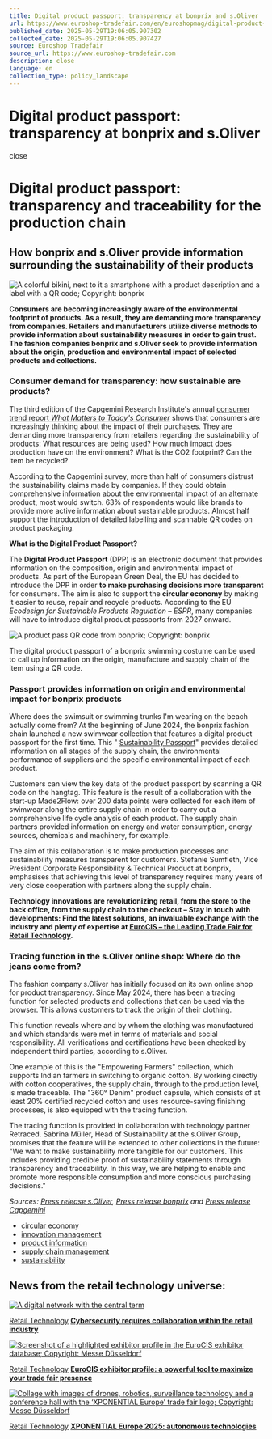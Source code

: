 ```yaml
---
title: Digital product passport: transparency at bonprix and s.Oliver
url: https://www.euroshop-tradefair.com/en/euroshopmag/digital-product-passport-transparency-at-bonprix-and-s-Oliver
published_date: 2025-05-29T19:06:05.907302
collected_date: 2025-05-29T19:06:05.907427
source: Euroshop Tradefair
source_url: https://www.euroshop-tradefair.com
description: close
language: en
collection_type: policy_landscape
---
```


# Digital product passport: transparency at bonprix and s.Oliver

close

# Digital product passport: transparency and traceability for the production chain

## How bonprix and s.Oliver provide information surrounding the sustainability of their products

![A colorful bikini, next to it a smartphone with a product description and a label with a QR code; Copyright: bonprix](https://www.euroshop-tradefair.com/cache/pica/5/2/1/3/2/7/30046051718795414/Produktherkunft_Tracing_bonprix_s-oliver-h.jpg)

**Consumers are becoming increasingly aware of the environmental footprint of products. As a result, they are demanding more transparency from companies. Retailers and manufacturers utilize diverse methods to provide information about sustainability measures in order to gain trust. The fashion companies bonprix and s.Oliver seek to provide information about the origin, production and environmental impact of selected products and collections.**

### Consumer demand for transparency: how sustainable are products?

The third edition of the Capgemini Research Institute's annual [consumer trend report _What Matters to Today's Consumer_](https://www.capgemini.com/news/press-releases/cost-of-living-concerns-have-eased-in-the-last-year-but-consumers-still-expect-further-discounts-on-essential-items/) shows that consumers are increasingly thinking about the impact of their purchases. They are demanding more transparency from retailers regarding the sustainability of products: What resources are being used? How much impact does production have on the environment? What is the CO2 footprint? Can the item be recycled?

According to the Capgemini survey, more than half of consumers distrust the sustainability claims made by companies. If they could obtain comprehensive information about the environmental impact of an alternate product, most would switch. 63% of respondents would like brands to provide more active information about sustainable products. Almost half support the introduction of detailed labelling and scannable QR codes on product packaging.

**What is the Digital Product Passport?**

The **Digital Product Passport** (DPP) is an electronic document that provides information on the composition, origin and environmental impact of products. As part of the European Green Deal, the EU has decided to introduce the DPP in order **to make purchasing decisions more transparent** for consumers. The aim is also to support the **circular economy** by making it easier to reuse, repair and recycle products. According to the EU _Ecodesign for Sustainable Products Regulation – ESPR_, many companies will have to introduce digital product passports from 2027 onward.

![A product pass QR code from bonprix; Copyright: bonprix](https://www.euroshop-tradefair.com/cache/pica/1/3/1/3/2/7/30046051718795789/Produktpass_product_pass_qr_code_bonprix.png)

The digital product passport of a bonprix swimming costume can be used to call up information on the origin, manufacture and supply chain of the item using a QR code.

### Passport provides information on origin and environmental impact for bonprix products

Where does the swimsuit or swimming trunks I'm wearing on the beach actually come from? At the beginning of June 2024, the bonprix fashion chain launched a new swimwear collection that features a digital product passport for the first time. This " [Sustainability Passport](https://www.bonprix.de/corporate/fileadmin/PressDownload/Texte/bonprix-Bademode-mit-Sustainability-Passport-Badeanzug-Colour-Flow-Passport.pdf)" provides detailed information on all stages of the supply chain, the environmental performance of suppliers and the specific environmental impact of each product.

Customers can view the key data of the product passport by scanning a QR code on the hangtag. This feature is the result of a collaboration with the start-up Made2Flow: over 200 data points were collected for each item of swimwear along the entire supply chain in order to carry out a comprehensive life cycle analysis of each product. The supply chain partners provided information on energy and water consumption, energy sources, chemicals and machinery, for example.

The aim of this collaboration is to make production processes and sustainability measures transparent for customers. Stefanie Sumfleth, Vice President Corporate Responsibility & Technical Product at bonprix, emphasises that achieving this level of transparency requires many years of very close cooperation with partners along the supply chain.

**Technology innovations are revolutionizing retail, from the store to the back office, from the supply chain to the checkout – Stay in touch with developments: Find the latest solutions, an invaluable exchange with the industry and plenty of expertise at [EuroCIS – the Leading Trade Fair for Retail Technology](https://www.eurocis-tradefair.com).**

### Tracing function in the s.Oliver online shop: Where do the jeans come from?

The fashion company s.Oliver has initially focused on its own online shop for product transparency. Since May 2024, there has been a tracing function for selected products and collections that can be used via the browser. This allows customers to track the origin of their clothing.

This function reveals where and by whom the clothing was manufactured and which standards were met in terms of materials and social responsibility. All verifications and certifications have been checked by independent third parties, according to s.Oliver.

One example of this is the "Empowering Farmers" collection, which supports Indian farmers in switching to organic cotton. By working directly with cotton cooperatives, the supply chain, through to the production level, is made traceable. The "360° Denim" product capsule, which consists of at least 20% certified recycled cotton and uses resource-saving finishing processes, is also equipped with the tracing function.

The tracing function is provided in collaboration with technology partner Retraced. Sabrina Müller, Head of Sustainability at the s.Oliver Group, promises that the feature will be extended to other collections in the future: "We want to make sustainability more tangible for our customers. This includes providing credible proof of sustainability statements through transparency and traceability. In this way, we are helping to enable and promote more responsible consumption and more conscious purchasing decisions."

_Sources: [Press release s.Oliver](https://soliver-group.com/news/pressemitteilungen/s-oliver-zeigt-wo-mode-herkommt-neue-tracing-funktion-ermoeglicht-kund-innen/), [Press release bonprix](https://www.bonprix.de/corporate/presse/meldung/mehr-transparenz-ueber-produktherkunft-und-umweltauswirkungen-bonprix-launcht-badekollektion-mit-sus/) and [Press release Capgemini](https://www.capgemini.com/news/press-releases/cost-of-living-concerns-have-eased-in-the-last-year-but-consumers-still-expect-further-discounts-on-essential-items/)_

- [circular economy](https://www.euroshop-tradefair.com/en/euroshopmag/digital-product-passport-transparency-at-bonprix-and-s-Oliver?mcat_id=31593)
- [innovation management](https://www.euroshop-tradefair.com/en/euroshopmag/digital-product-passport-transparency-at-bonprix-and-s-Oliver?mcat_id=31589)
- [product information](https://www.euroshop-tradefair.com/en/euroshopmag/digital-product-passport-transparency-at-bonprix-and-s-Oliver?mcat_id=31525)
- [supply chain management](https://www.euroshop-tradefair.com/en/euroshopmag/digital-product-passport-transparency-at-bonprix-and-s-Oliver?mcat_id=31499)
- [sustainability](https://www.euroshop-tradefair.com/en/euroshopmag/digital-product-passport-transparency-at-bonprix-and-s-Oliver?mcat_id=31591)

## News from the retail technology universe:

[![A digital network with the central term ](https://www.euroshop-tradefair.com/cache/pica/5/3/0/3/4/7/35260071737463168/cybersecurity-internet-of-things-iot-s.png)](https://www.euroshop-tradefair.com/en/euroshopmag/cybersecurity-requires-collaboration-within-the-retail-industry)

[Retail Technology](https://www.euroshop-tradefair.com/en/media-news/euroshopmag/retail-technology) [**Cybersecurity requires collaboration within the retail industry**](https://www.euroshop-tradefair.com/en/euroshopmag/cybersecurity-requires-collaboration-within-the-retail-industry)

[![Screenshot of a highlighted exhibitor profile in the EuroCIS exhibitor database; Copyright: Messe Düsseldorf](https://www.euroshop-tradefair.com/cache/pica/1/4/0/5/4/7/6450951739183486/exhibitor-profile-eurocis-retail-technology.png)](https://www.euroshop-tradefair.com/en/euroshopmag/eurocis-exhibitor-profile-a-powerful-tool-to-maximize-your-trade-fair-presence)

[Retail Technology](https://www.euroshop-tradefair.com/en/media-news/euroshopmag/retail-technology) [**EuroCIS exhibitor profile: a powerful tool to maximize your trade fair presence**](https://www.euroshop-tradefair.com/en/euroshopmag/eurocis-exhibitor-profile-a-powerful-tool-to-maximize-your-trade-fair-presence)

[![Collage with images of drones, robotics, surveillance technology and a conference hall with the ‘XPONENTIAL Europe’ trade fair logo; Copyright: Messe Düsseldorf](https://www.euroshop-tradefair.com/cache/pica/7/1/4/4/4/7/3590231738759756/xpo2502_Grafik_Rahmenprogramm-s.jpg)](https://www.euroshop-tradefair.com/en/euroshopmag/xponential-europe-2025-autonomous-technologies)

[Retail Technology](https://www.euroshop-tradefair.com/en/media-news/euroshopmag/retail-technology) [**XPONENTIAL Europe 2025: autonomous technologies**](https://www.euroshop-tradefair.com/en/euroshopmag/xponential-europe-2025-autonomous-technologies)